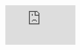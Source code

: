 

<iframe width="220" height="124" src="https://www.youtube.com/embed/5e3kVR3wSSM?end=38" title="YouTube video player" frameborder="0" allow="accelerometer; autoplay; clipboard-write; encrypted-media; gyroscope; picture-in-picture" allowfullscreen></iframe>

